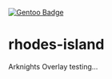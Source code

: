 [![Gentoo Badge](https://www.gentoo.org/assets/img/badges/gentoo-badge.png)](https://www.gentoo.org)

# rhodes-island
Arknights Overlay
testing...
